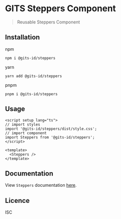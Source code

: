 # GITS Steppers Component

> Reusable Steppers Component

## Installation

npm

```
npm i @gits-id/steppers
```

yarn

```
yarn add @gits-id/steppers
```

pnpm

```
pnpm i @gits-id/steppers
```

## Usage

```vue
<script setup lang="ts">
// import styles
import '@gits-id/steppers/dist/style.css';
// import component
import Steppers from '@gits-id/steppers';
</script>

<template>
  <Steppers />
</template>
```

## Documentation

View `Steppers` documentation [here](https://gits-ui.web.app/?path=/story/components-steppers--default).

## Licence

ISC
